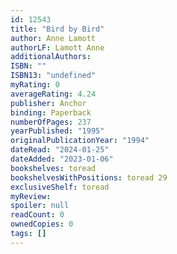 ```yaml
---
id: 12543
title: "Bird by Bird"
author: Anne Lamott
authorLF: Lamott Anne
additionalAuthors: 
ISBN: ""
ISBN13: "undefined"
myRating: 0
averageRating: 4.24
publisher: Anchor
binding: Paperback
numberOfPages: 237
yearPublished: "1995"
originalPublicationYear: "1994"
dateRead: "2024-01-25"
dateAdded: "2023-01-06"
bookshelves: toread
bookshelvesWithPositions: toread 29
exclusiveShelf: toread
myReview: 
spoiler: null
readCount: 0
ownedCopies: 0
tags: []
---
```


